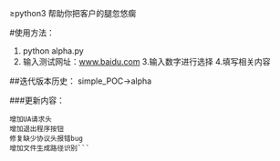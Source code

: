 ≥python3
帮助你把客户的腿忽悠瘸

#使用方法：
1. python alpha.py
2. 输入测试网址：www.baidu.com
3.输入数字进行选择
4.填写相关内容

##迭代版本历史：
simple_POC->alpha

###更新内容：
```修复输入内容不规范bug
增加UA请求头
增加退出程序按钮
修复缺少协议头报错bug
增加文件生成路径识别```